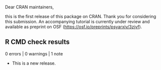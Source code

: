 Dear CRAN maintainers,

this is the first release of this package on CRAN. Thank you for considering this submission. An accompanying tutorial is currently under review and available as preprint on OSF (<https://osf.io/preprints/psyarxiv/3zjvf>).

## R CMD check results

0 errors | 0 warnings | 1 note

* This is a new release.
